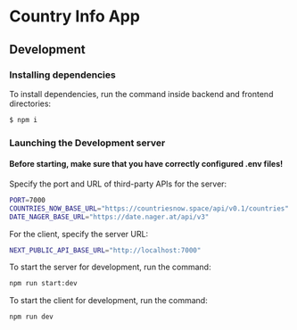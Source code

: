 # Country Info App

## Development

### Installing dependencies
To install dependencies, run the command inside backend and frontend directories:
```sh
$ npm i
```

### Launching the Development server

#### Before starting, make sure that you have correctly configured .env files!

Specify the port and URL of third-party APIs for the server:
```sh
PORT=7000
COUNTRIES_NOW_BASE_URL="https://countriesnow.space/api/v0.1/countries"
DATE_NAGER_BASE_URL="https://date.nager.at/api/v3"
```

For the client, specify the server URL:
```sh
NEXT_PUBLIC_API_BASE_URL="http://localhost:7000"
```

To start the server for development, run the command:
```sh
npm run start:dev
```

To start the client for development, run the command:
```sh
npm run dev
```